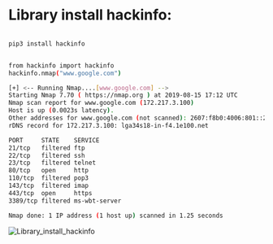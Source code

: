 # Library install hackinfo:
```bash

pip3 install hackinfo
```


```bash

from hackinfo import hackinfo 
hackinfo.nmap("www.google.com")

[+] <-- Running Nmap....[www.google.com] -->
Starting Nmap 7.70 ( https://nmap.org ) at 2019-08-15 17:12 UTC
Nmap scan report for www.google.com (172.217.3.100)
Host is up (0.0023s latency).
Other addresses for www.google.com (not scanned): 2607:f8b0:4006:801::2004
rDNS record for 172.217.3.100: lga34s18-in-f4.1e100.net

PORT     STATE    SERVICE
21/tcp   filtered ftp
22/tcp   filtered ssh
23/tcp   filtered telnet
80/tcp   open     http
110/tcp  filtered pop3
143/tcp  filtered imap
443/tcp  open     https
3389/tcp filtered ms-wbt-server

Nmap done: 1 IP address (1 host up) scanned in 1.25 seconds
```
![Library_install_hackinfo](https://www.upload.ee/image/10356700/hejab_Library_install_hackinfo.png)

